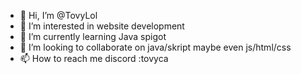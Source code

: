- 👋 Hi, I’m @TovyLol
- 👀 I’m interested in website development
- 🌱 I’m currently learning Java spigot
- 💞️ I’m looking to collaborate on java/skript maybe even js/html/css
- 📫 How to reach me discord :tovyca

